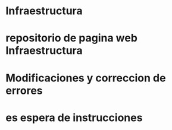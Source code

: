 # Infraestructura
# repositorio de pagina web Infraestructura 
# Modificaciones y correccion de errores
# es espera de instrucciones
